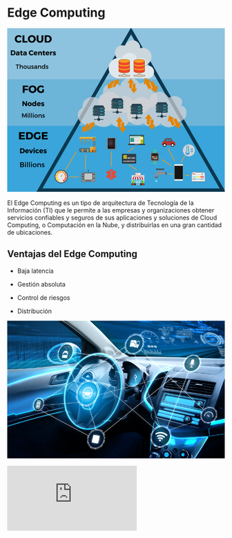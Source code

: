 # Edge Computing

![006](https://github.com/pdjarapa/cloud_dswac/raw/main/media/Edge-Computing.png)

El Edge Computing es un tipo de arquitectura de Tecnología de la Información (TI) que le permite a las empresas y organizaciones obtener servicios confiables y seguros de sus aplicaciones y soluciones de Cloud Computing, o Computación en la Nube, y distribuirlas en una gran cantidad de ubicaciones.

## Ventajas del Edge Computing

* Baja latencia

* Gestión absoluta

* Control de riesgos

* Distribución

![007](https://github.com/pdjarapa/cloud_dswac/raw/main/media/shutterstock_1794303016.jpg)

![Beneficios](https://github.com/pdjarapa/cloud_dswac/raw/main/doc/cl-four-key-benefits-edge-computing-ebook-f28612-202105-en.pdf "Beneficios Edge")